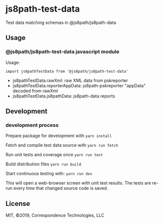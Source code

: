 # js8path-test-data
Test data matching schemas in @js8path/js8path-data

## Usage

### @js8path/js8path-test-data javascript module

Usage:

`import js8pathTestData from '@js8path/js8path-test-data'`
- js8pathTestData.rawXml: raw XML data from pskreporter
- js8pathTestData.reporterAppData: js8path-pskreporter "appData" decoded from rawXml
- js8pathTestData.js8pathData: js8path-data reports

## Development

### development process

Prepare package for development with
  `yarn install`

Fetch and compile test data source with 
  `yarn run fetch`

Run unit tests and coverage once 
  `yarn run test`

Build distribution files 
  `yarn run build`

Start continuous testing with: 
  `yarn run dev`

This will open a web-browser screen with unit test results. 
The tests are re-run every time that changed source code is saved. 

## License

MIT, ©2019, Correspondence Technologies, LLC
